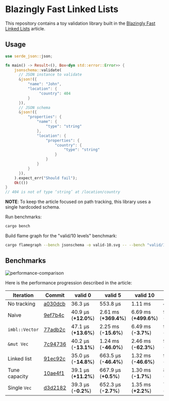 # Blazingly Fast Linked Lists

This repository contains a toy validation library built in the [Blazingly Fast Linked Lists](https://dygalo.dev/blog/blazingly-fast-linked-lists/) article.

## Usage

```rust
use serde_json::json;

fn main() -> Result<(), Box<dyn std::error::Error>> {
    jsonschema::validate(
      // JSON instance to validate
      &json!({
          "name": "John",
          "location": {
               "country": 404
          }
      }),
      // JSON schema
      &json!({
          "properties": {
              "name": {
                  "type": "string"
              },
              "location": {
                  "properties": {
                      "country": {
                          "type": "string"
                      }
                  }
              }
          }
      }),
    ).expect_err("Should fail");
    Ok(())
}
// 404 is not of type ‘string’ at /location/country
```

**NOTE**: To keep the article focused on path tracking, this library uses a single hardcoded schema.

Run benchmarks:

```sh
cargo bench
```

Build flame graph for the "valid/10 levels" benchmark:

```sh
cargo flamegraph --bench jsonschema -o valid-10.svg -- --bench "valid/10 levels"
```

## Benchmarks

![performance-comparison](https://github.com/Stranger6667/article-linked-lists/assets/1236561/b714d431-cb4b-4c3b-9448-d0acac1c29d9)

Here is the performance progression described in the article:

| Iteration       | Commit                                                                                                          | valid 0           | valid 5             | valid 10            | invalid 0          | invalid 5           | invalid 10          |
| --------------- | --------------------------------------------------------------------------------------------------------------- | ----------------- | ------------------- | ------------------- | ------------------ | ------------------- | ------------------- |
| No tracking     | [a030dcb](https://github.com/Stranger6667/article-linked-lists/commit/a030dcb18448555efa1a8f63f8b5ccebef7d2f59) |            36.3 µs |             553.8 µs |            1.11 ms |            475.2 µs |               914.8 µs |              1.48 ms |
| Naive           | [9ef7b4c](https://github.com/Stranger6667/article-linked-lists/commit/9ef7b4c56c8ca2ba3dcd15681daff6951aa64c2c) | 40.9 µs (**+12.0%**) |   2.61 ms (**+369.4%**) | 6.69 ms (**+499.6%**) | 961.2 µs (**+100.8%**) | 4.11 ms (**+346.8%**) | 9.07 ms (**+502.7%**) |
| `imbl::Vector`  | [77adb2c](https://github.com/Stranger6667/article-linked-lists/commit/77adb2c34ef95b978e90429c80bad59a422caa39) | 47.1 µs (**+13.6%**) | 2.25 ms (**-15.6%**) | 6.49 ms (**-3.7%**) | 904.3 µs (**-6.6%**) | 4.09 ms (**-1.2%**) | 9.77 ms (**+6.7%**) |
| `&mut Vec`      | [7c94736](https://github.com/Stranger6667/article-linked-lists/commit/7c9473689bf24b90c8e0c45f700ad985b536a73e) | 40.2 µs (**-13.1%**) | 1.24 ms (**-46.0%**) | 2.46 ms (**-62.3%**) | 951.7 µs (**+3.0%**) | 2.39 ms (**-42.2%**) | 4.16 ms (**-57.8%**) |
| Linked list     | [91ec92c](https://github.com/Stranger6667/article-linked-lists/commit/91ec92c757d3948a2a032a55d035e6fadc63fdcf) | 35.0 µs (**-14.8%**) |  663.5 µs (**-46.4%**) | 1.32 ms (**-46.6%**) | 958.9 µs (**+1.8%**) | 2.54 ms (**+5.1%**) | 4.58 ms (**+9.9%**) |
| Tune capacity   | [10ae4f1](https://github.com/Stranger6667/article-linked-lists/commit/10ae4f100935c757bb7707defcf122c179aee2dc) | 39.1 µs (**+11.2%**) |  667.9 µs (**+0.5%**) | 1.30 ms (**-1.7%**) | 899.7 µs (**-7.5%**) | 1.96 ms (**-23.3%**) | 3.49 ms (**-24.3%**) |
| Single `Vec`    | [d3d2182](https://github.com/Stranger6667/article-linked-lists/commit/d3d2182e00aba996134475b90e87d565dfe47ac3) | 39.3 µs (**-0.2%**) |  652.3 µs (**-2.7%**) | 1.35 ms (**+2.2%**) | 765.1 µs (**-14.2%**) | 1.83 ms (**-6.9%**) | 3.33 ms (**-5.9%**) |

